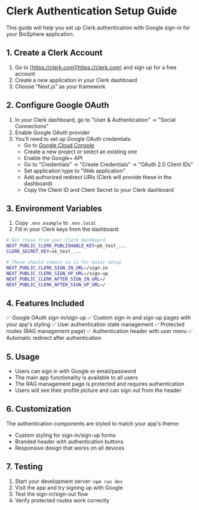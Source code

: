 # Clerk Authentication Setup Guide

This guide will help you set up Clerk authentication with Google sign-in for your BioSphere application.

## 1. Create a Clerk Account

1. Go to [https://clerk.com](https://clerk.com) and sign up for a free account
2. Create a new application in your Clerk dashboard
3. Choose "Next.js" as your framework

## 2. Configure Google OAuth

1. In your Clerk dashboard, go to "User & Authentication" → "Social Connections"
2. Enable Google OAuth provider
3. You'll need to set up Google OAuth credentials:
   - Go to [Google Cloud Console](https://console.cloud.google.com/)
   - Create a new project or select an existing one
   - Enable the Google+ API
   - Go to "Credentials" → "Create Credentials" → "OAuth 2.0 Client IDs"
   - Set application type to "Web application"
   - Add authorized redirect URIs (Clerk will provide these in the dashboard)
   - Copy the Client ID and Client Secret to your Clerk dashboard

## 3. Environment Variables

1. Copy `.env.example` to `.env.local`
2. Fill in your Clerk keys from the dashboard:

```bash
# Get these from your Clerk dashboard
NEXT_PUBLIC_CLERK_PUBLISHABLE_KEY=pk_test_...
CLERK_SECRET_KEY=sk_test_...

# These should remain as-is for basic setup
NEXT_PUBLIC_CLERK_SIGN_IN_URL=/sign-in
NEXT_PUBLIC_CLERK_SIGN_UP_URL=/sign-up
NEXT_PUBLIC_CLERK_AFTER_SIGN_IN_URL=/
NEXT_PUBLIC_CLERK_AFTER_SIGN_UP_URL=/
```

## 4. Features Included

✅ Google OAuth sign-in/sign-up
✅ Custom sign-in and sign-up pages with your app's styling
✅ User authentication state management
✅ Protected routes (RAG management page)
✅ Authentication header with user menu
✅ Automatic redirect after authentication

## 5. Usage

- Users can sign in with Google or email/password
- The main app functionality is available to all users
- The RAG management page is protected and requires authentication
- Users will see their profile picture and can sign out from the header

## 6. Customization

The authentication components are styled to match your app's theme:
- Custom styling for sign-in/sign-up forms
- Branded header with authentication buttons
- Responsive design that works on all devices

## 7. Testing

1. Start your development server: `npm run dev`
2. Visit the app and try signing up with Google
3. Test the sign-in/sign-out flow
4. Verify protected routes work correctly
